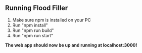 ## Running Flood Filler

1. Make sure npm is installed on your PC
2. Run "npm install"
3. Run "npm run build"
4. Run "npm run start"

**The web app should now be up and running at localhost:3000!**
